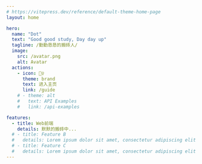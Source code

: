 ```yaml
---
# https://vitepress.dev/reference/default-theme-home-page
layout: home

hero:
  name: "Dot"
  text: "Good good study, Day day up"
  tagline: /勤勤恳恳的搬砖人/
  image: 
    src: /avatar.png
    alt: Avatar
  actions: 
    - icon: 🤹♀️
      theme: brand
      text: 进入主页
      link: /guide
    # - theme: alt
    #   text: API Examples
    #   link: /api-examples

features:
  - title: Web前端
    details: 默默的搬砖中...
  # - title: Feature B
  #   details: Lorem ipsum dolor sit amet, consectetur adipiscing elit
  # - title: Feature C
  #   details: Lorem ipsum dolor sit amet, consectetur adipiscing elit
---
```


